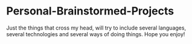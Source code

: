 # Personal-Brainstormed-Projects
Just the things that cross my head, will try to include several languages, several technologies and several ways of doing things. Hope you enjoy!
